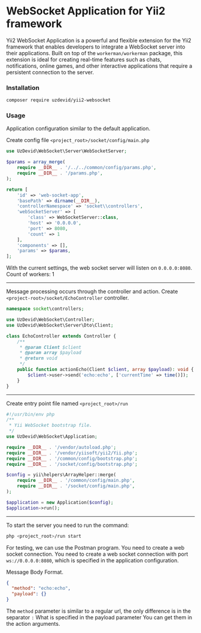 # WebSocket Application for Yii2 framework

Yii2 WebSocket Application is a powerful and flexible extension for the Yii2 framework that enables developers to integrate a WebSocket server into their applications. Built on top of the `workerman/workerman` package, this extension is ideal for creating real-time features such as chats, notifications, online games, and other interactive applications that require a persistent connection to the server.

### Installation

```bash
composer require uzdevid/yii2-websocket
```

### Usage

Application configuration similar to the default application.

Create config file `<project_root>/socket/config/main.php` 

```php
use UzDevid\WebSocket\Server\WebSocketServer;

$params = array_merge(
    require __DIR__ . '/../../common/config/params.php',
    require __DIR__ . '/params.php',
);

return [
    'id' => 'web-socket-app',
    'basePath' => dirname(__DIR__),
    'controllerNamespace' => 'socket\\controllers',
    'webSocketServer' => [
        'class' => WebSocketServer::class,
        'host' => '0.0.0.0',
        'port' => 8080,
        'count' => 1
    ],
    'components' => [],
    'params' => $params,
];
```

With the current settings, the web socket server will listen on `0.0.0.0:8080`. Count of workers: 1

---
Message processing occurs through the controller and action. Create `<project-root>/socket/EchoController` controller.

```php
namespace socket\controllers;

use UzDevid\WebSocket\Controller;
use UzDevid\WebSocket\Server\Dto\Client;

class EchoController extends Controller {
    /**
     * @param Client $client
     * @param array $payload
     * @return void
     */
    public function actionEcho(Client $client, array $payload): void {
        $client->user->send('echo:echo', ['currentTime' => time()]);
    }
}
```

---

Create entry point file named `<project_root>/run`

```php
#!/usr/bin/env php
/**
 * Yii WebSocket bootstrap file.
 */
use UzDevid\WebSocket\Application;

require __DIR__ . '/vendor/autoload.php';
require __DIR__ . '/vendor/yiisoft/yii2/Yii.php';
require __DIR__ . '/common/сonfig/bootstrap.php';
require __DIR__ . '/socket/сonfig/bootstrap.php';

$config = yii\helpers\ArrayHelper::merge(
    require __DIR__ . '/common/сonfig/main.php',
    require __DIR__ . '/socket/сonfig/main.php',
);

$application = new Application($config);
$application->run();
```

---

To start the server you need to run the command:

```bash
php <project_root>/run start
```

For testing, we can use the Postman program. You need to create a web socket connection. You need to create a web socket connection with port `ws://0.0.0.0:8080`, which is specified in the application configuration.

Message Body Format. 
```json
{
  "method": "echo:echo",
  "payload": {}
}
```
The `method` parameter is similar to a regular url, the only difference is in the separator `:` What is specified in the payload parameter You can get them in the action arguments.